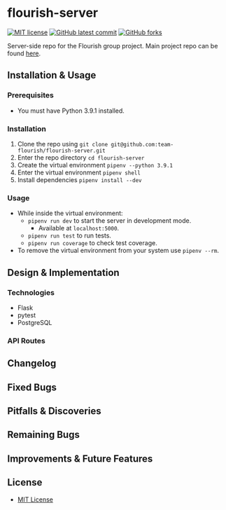 # flourish-server

<!-- badges -->
[![MIT license](https://img.shields.io/badge/License-MIT-blue.svg)](https://www.mit.edu/~amini/LICENSE.md)
[![GitHub latest commit](https://img.shields.io/github/last-commit/team-flourish/flourish-server.svg)](https://github.com/team-flourish/flourish-server/commit/)
[![GitHub forks](https://img.shields.io/github/forks/team-flourish/flourish-server.svg)](https://github.com/team-flourish/flourish-server)

Server-side repo for the Flourish group project. Main project repo can be found [here](https://github.com/team-flourish/flourish).

## Installation & Usage

### Prerequisites

* You must have Python 3.9.1 installed.

### Installation

1. Clone the repo using `git clone git@github.com:team-flourish/flourish-server.git`
2. Enter the repo directory `cd flourish-server`
3. Create the virtual environment `pipenv --python 3.9.1`
4. Enter the virtual environment `pipenv shell`
5. Install dependencies `pipenv install --dev`

### Usage

* While inside the virtual environment:
  * `pipenv run dev` to start the server in development mode.
    * Available at `localhost:5000`.
  * `pipenv run test` to run tests.
  * `pipenv run coverage` to check test coverage.
* To remove the virtual environment from your system use `pipenv --rm`.

## Design & Implementation

### Technologies

* Flask
* pytest
* PostgreSQL

### API Routes

<!-- API routes here -->

## Changelog



## Fixed Bugs



## Pitfalls & Discoveries



## Remaining Bugs



## Improvements & Future Features



## License

* [MIT License](https://www.mit.edu/~amini/LICENSE.md)
